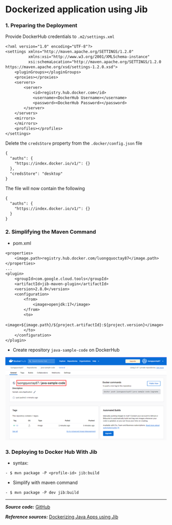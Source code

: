 # Dockerized application using Jib

### 1. Preparing the Deployment

Provide DockerHub credentials to `.m2/settings.xml`
```
<?xml version="1.0" encoding="UTF-8"?>
<settings xmlns="http://maven.apache.org/SETTINGS/1.2.0"
          xmlns:xsi="http://www.w3.org/2001/XMLSchema-instance"
          xsi:schemaLocation="http://maven.apache.org/SETTINGS/1.2.0 https://maven.apache.org/xsd/settings-1.2.0.xsd">
    <pluginGroups></pluginGroups>
    <proxies></proxies>
    <servers>
        <server>
            <id>registry.hub.docker.com</id>
            <username><DockerHub Username></username>
            <password><DockerHub Password></password>
        </server>
    </servers>
    <mirrors>
    </mirrors>
    <profiles></profiles>
</settings>
```

Delete the `credsStore` property from the `.docker/config.json` file
```
{
  "auths": {
    "https://index.docker.io/v1/": {}
  },
  "credsStore": "desktop"
}
```

The file will now contain the following
```
{
  "auths": {
    "https://index.docker.io/v1/": {}
  }
}
```

### 2. Simplifying the Maven Command

- pom.xml
```
<properties>
    <image.path>registry.hub.docker.com/luongquoctay87</image.path>
</properties>
...
<plugin>
    <groupId>com.google.cloud.tools</groupId>
    <artifactId>jib-maven-plugin</artifactId>
    <version>2.8.0</version>
    <configuration>
        <from>
            <image>openjdk:17</image>
        </from>
        <to>
            <image>${image.path}/${project.artifactId}:${project.version}</image>
        </to>
    </configuration>
</plugin>
```

- Create repository `java-sample-code` on DockerHub

![image-path.png](images/image-path.png)

### 3. Deploying to Docker Hub With Jib
- syntax:
```
- $ mvn package -P <profile-id> jib:build
```

- Simplify with maven command
```
- $ mvn package -P dev jib:build
```


---
***Source code:*** [GitHub](https://github.com/luongquoctay87/java-sample-code/tree/main)

***Reference sources:*** [Dockerizing Java Apps using Jib](https://www.baeldung.com/jib-dockerizing)
